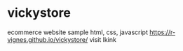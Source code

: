 # vickystore
ecommerce website sample html, css, javascript
https://r-vignes.github.io/vickystore/ visit lkink
